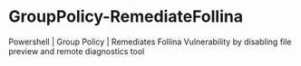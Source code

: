 # GroupPolicy-RemediateFollina
Powershell | Group Policy | Remediates Follina Vulnerability by disabling file preview and remote diagnostics tool
